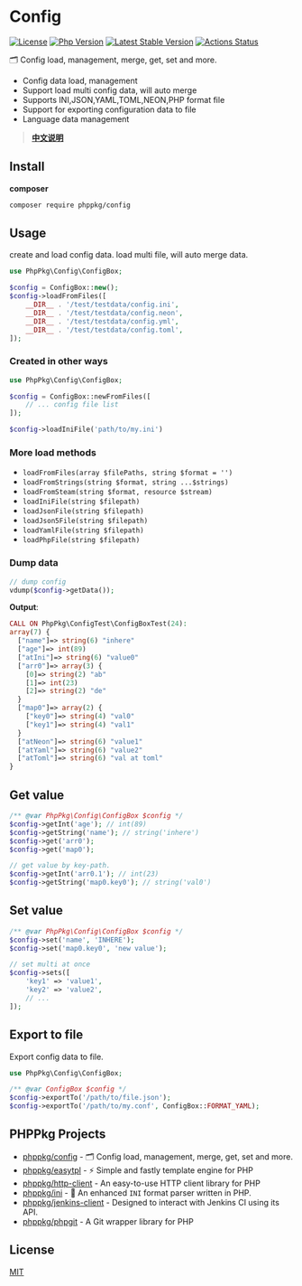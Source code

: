 # Config

[![License](https://img.shields.io/packagist/l/phppkg/config.svg?style=flat-square)](LICENSE)
[![Php Version](https://img.shields.io/packagist/php-v/phppkg/config?maxAge=2592000)](https://packagist.org/packages/phppkg/config)
[![Latest Stable Version](http://img.shields.io/packagist/v/phppkg/config.svg)](https://packagist.org/packages/phppkg/config)
[![Actions Status](https://github.com/phppkg/config/workflows/Unit-Tests/badge.svg)](https://github.com/phppkg/config/actions)

🗂 Config load, management, merge, get, set and more.

- Config data load, management
- Support load multi config data, will auto merge
- Supports INI,JSON,YAML,TOML,NEON,PHP format file
- Support for exporting configuration data to file
- Language data management

> **[中文说明](README.zh-CN.md)**

## Install

**composer**

```bash
composer require phppkg/config
```

## Usage

create and load config data. load multi file, will auto merge data.

```php
use PhpPkg\Config\ConfigBox;

$config = ConfigBox::new();
$config->loadFromFiles([
    __DIR__ . '/test/testdata/config.ini',
    __DIR__ . '/test/testdata/config.neon',
    __DIR__ . '/test/testdata/config.yml',
    __DIR__ . '/test/testdata/config.toml',
]);
```

### Created in other ways

```php
use PhpPkg\Config\ConfigBox;

$config = ConfigBox::newFromFiles([
    // ... config file list
]);

$config->loadIniFile('path/to/my.ini')
```

### More load methods

- `loadFromFiles(array $filePaths, string $format = '')`
- `loadFromStrings(string $format, string ...$strings)`
- `loadFromSteam(string $format, resource $stream)`
- `loadIniFile(string $filepath)`
- `loadJsonFile(string $filepath)`
- `loadJson5File(string $filepath)`
- `loadYamlFile(string $filepath)`
- `loadPhpFile(string $filepath)`

### Dump data

```php
// dump config
vdump($config->getData());
```

**Output**:

```php
CALL ON PhpPkg\ConfigTest\ConfigBoxTest(24):
array(7) {
  ["name"]=> string(6) "inhere"
  ["age"]=> int(89)
  ["atIni"]=> string(6) "value0"
  ["arr0"]=> array(3) {
    [0]=> string(2) "ab"
    [1]=> int(23)
    [2]=> string(2) "de"
  }
  ["map0"]=> array(2) {
    ["key0"]=> string(4) "val0"
    ["key1"]=> string(4) "val1"
  }
  ["atNeon"]=> string(6) "value1"
  ["atYaml"]=> string(6) "value2"
  ["atToml"]=> string(6) "val at toml"
}
```

## Get value

```php
/** @var PhpPkg\Config\ConfigBox $config */
$config->getInt('age'); // int(89)
$config->getString('name'); // string('inhere')
$config->get('arr0');
$config->get('map0');

// get value by key-path.
$config->getInt('arr0.1'); // int(23)
$config->getString('map0.key0'); // string('val0')
```

## Set value

```php
/** @var PhpPkg\Config\ConfigBox $config */
$config->set('name', 'INHERE');
$config->set('map0.key0', 'new value');

// set multi at once
$config->sets([
    'key1' => 'value1',
    'key2' => 'value2',
    // ...
]);
```

## Export to file

Export config data to file.

```php
use PhpPkg\Config\ConfigBox;

/** @var ConfigBox $config */
$config->exportTo('/path/to/file.json');
$config->exportTo('/path/to/my.conf', ConfigBox::FORMAT_YAML);
```

## PHPPkg Projects

- [phppkg/config](https://github.com/phppkg/config) - 🗂 Config load, management, merge, get, set and more.
- [phppkg/easytpl](https:://github.com/phppkg/easytpl) - ⚡️ Simple and fastly template engine for PHP
- [phppkg/http-client](https:://github.com/phppkg/http-client) - An easy-to-use HTTP client library for PHP
- [phppkg/ini](https:://github.com/phppkg/ini) - 💪 An enhanced `INI` format parser written in PHP.
- [phppkg/jenkins-client](https:://github.com/phppkg/jenkins-client) - Designed to interact with Jenkins CI using its API.
- [phppkg/phpgit](https:://github.com/phppkg/phpgit) - A Git wrapper library for PHP

## License

[MIT](LICENSE)
